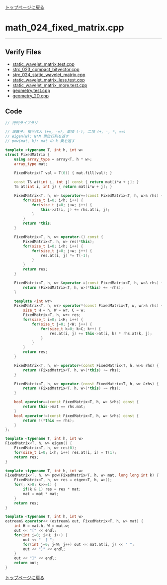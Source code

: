[トップページに戻る](../index.html)

# math\_024\_fixed\_matrix.cpp
---

## Verify Files
* [static\_wavelet\_matrix.test.cpp](../verified/static_wavelet_matrix.test.cpp)
* [strc\_023\_compact\_bitvector.cpp](../verified/strc_023_compact_bitvector.cpp)
* [strc\_024\_static\_wavelet\_matrix.cpp](../verified/strc_024_static_wavelet_matrix.cpp)
* [static\_wavelet\_matrix\_less.test.cpp](../verified/static_wavelet_matrix_less.test.cpp)
* [static\_wavelet\_matrix\_more.test.cpp](../verified/static_wavelet_matrix_more.test.cpp)
* [geometry.test.cpp](../verified/geometry.test.cpp)
* [geometry\_2D.cpp](../verified/geometry_2D.cpp)

## Code

```cpp
// 行列ライブラリ

// 演算子: 複合代入 (+=, -=), 単項 (-), 二項 (+, -, *, ==)
// eigen(N): N*N 単位行列を返す
// pow(mat, k): mat の k 乗を返す

template <typename T, int h, int w>
struct FixedMatrix {
    using array_type = array<T, h * w>;
    array_type mat;

    FixedMatrix(T val = T(0)) { mat.fill(val); }
    
    const T& at(int i, int j) const { return mat[i*w + j]; }
    T& at(int i, int j) { return mat[i*w + j]; }

    FixedMatrix<T, h, w> &operator+=(const FixedMatrix<T, h, w>& rhs) {
        for(size_t i=0; i<h; i++) {
            for(size_t j=0; j<w; j++) {
                this->at(i, j) += rhs.at(i, j);
            }
        }
        return *this;
    }

    FixedMatrix<T, h, w> operator-() const {
        FixedMatrix<T, h, w> res(*this);
        for(size_t i=0; i<h; i++) {
            for(size_t j=0; j<w; j++) {
                res.at(i, j) *= T(-1);
            }
        }
        return res;
    }

    FixedMatrix<T, h, w> &operator-=(const FixedMatrix<T, h, w>& rhs) {
        return (FixedMatrix<T, h, w>(*this) += -rhs);
    }

    template <int wr>
    FixedMatrix<T, h, wr> operator*(const FixedMatrix<T, w, wr>& rhs) {
        size_t H = h, W = wr, C = w;
        FixedMatrix<T, h, wr> res;
        for(size_t i=0; i<H; i++) {
            for(size_t j=0; j<W; j++) {
                for(size_t k=0; k<C; k++) {
                    res.at(i, j) += this->at(i, k) * rhs.at(k, j);
                }
            }
        }
        return res;
    }

    FixedMatrix<T, h, w> operator+(const FixedMatrix<T, h, w>& rhs) {
        return (FixedMatrix<T, h, w>(*this) += rhs);
    }

    FixedMatrix<T, h, w> operator-(const FixedMatrix<T, h, w> &rhs) {
        return (FixedMatrix<T, h, w>(*this) -= rhs);
    }

    bool operator==(const FixedMatrix<T, h, w> &rhs) const {
        return this->mat == rhs.mat;
    }
    bool operator!=(const FixedMatrix<T, h, w> &rhs) const {
        return !(*this == rhs);
    }
};

template <typename T, int h, int w>
FixedMatrix<T, h, w> eigen() {
    FixedMatrix<T, h, w> res(0);
    for(size_t i=0; i<h; i++) res.at(i, i) = T(1);
    return res;
}

template <typename T, int h, int w>
FixedMatrix<T, h, w> pow(FixedMatrix<T, h, w> mat, long long int k) {
    FixedMatrix<T, h, w> res = eigen<T, h, w>();
    for(; k>0; k>>=1) {
        if(k & 1) res = res * mat;
        mat = mat * mat;
    }
    return res;
}

template <typename T, int h, int w>
ostream& operator<< (ostream& out, FixedMatrix<T, h, w> mat) {
    int H = mat.h, W = mat.w;
    out << "[" << endl;
    for(int i=0; i<H; i++) {
        out << "  [ ";
        for(int j=0; j<W; j++) out << mat.at(i, j) << " ";
        out << "]" << endl;
    }
    out << "]" << endl;
    return out;
}
```

[トップページに戻る](../index.html)
